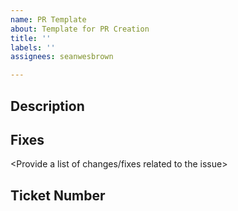 ```yaml
---
name: PR Template
about: Template for PR Creation
title: ''
labels: ''
assignees: seanwesbrown

---
```


## Description

<Please include a summary of the changes and the related issue.>

## Fixes

<Provide a list of changes/fixes related to the issue>

## Ticket Number

<BSF-000>
